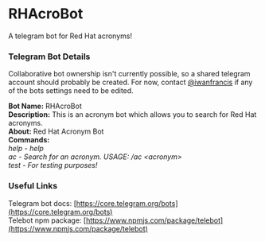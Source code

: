 # RHAcroBot
A telegram bot for Red Hat acronyms!

### Telegram Bot Details
Collaborative bot ownership isn't currently possible, so a shared telegram account should probably be created. For now, contact [@iwanfrancis](https://github.com/iwanfrancis) if any of the bots settings need to be edited.

**Bot Name:** RHAcroBot  
**Description:** This is an acronym bot which allows you to search for Red Hat acronyms.  
**About:** Red Hat Acronym Bot  
**Commands:**  
*help - help  
ac - Search for an acronym. USAGE: /ac \<acronym\>   
test - For testing purposes!*

### Useful Links
Telegram bot docs: [https://core.telegram.org/bots](https://core.telegram.org/bots)  
Telebot npm package: [https://www.npmjs.com/package/telebot](https://www.npmjs.com/package/telebot)
